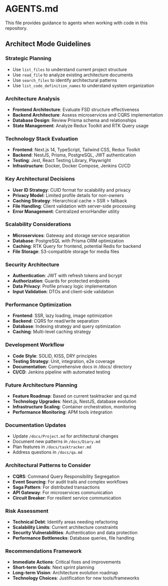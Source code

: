 # AGENTS.md

This file provides guidance to agents when working with code in this repository.

## Architect Mode Guidelines

### Strategic Planning

- Use `list_files` to understand current project structure
- Use `read_file` to analyze existing architecture documents
- Use `search_files` to identify architectural patterns
- Use `list_code_definition_names` to understand system organization

### Architecture Analysis

- **Frontend Architecture**: Evaluate FSD structure effectiveness
- **Backend Architecture**: Assess microservices and CQRS implementation
- **Database Design**: Review Prisma schema and relationships
- **State Management**: Analyze Redux Toolkit and RTK Query usage

### Technology Stack Evaluation

- **Frontend**: Next.js 14, TypeScript, Tailwind CSS, Redux Toolkit
- **Backend**: NestJS, Prisma, PostgreSQL, JWT authentication
- **Testing**: Jest, React Testing Library, Playwright
- **Infrastructure**: Docker, Docker Compose, Jenkins CI/CD

### Key Architectural Decisions

- **User ID Strategy**: CUID format for scalability and privacy
- **Privacy Model**: Limited profile details for non-owners
- **Caching Strategy**: Hierarchical cache > SSR > fallback
- **File Handling**: Client validation with server-side processing
- **Error Management**: Centralized errorHandler utility

### Scalability Considerations

- **Microservices**: Gateway and storage service separation
- **Database**: PostgreSQL with Prisma ORM optimization
- **Caching**: RTK Query for frontend, potential Redis for backend
- **File Storage**: S3-compatible storage for media files

### Security Architecture

- **Authentication**: JWT with refresh tokens and bcrypt
- **Authorization**: Guards for protected endpoints
- **Data Privacy**: Profile privacy logic implementation
- **Input Validation**: DTOs and client-side validation

### Performance Optimization

- **Frontend**: SSR, lazy loading, image optimization
- **Backend**: CQRS for read/write separation
- **Database**: Indexing strategy and query optimization
- **Caching**: Multi-level caching strategy

### Development Workflow

- **Code Style**: SOLID, KISS, DRY principles
- **Testing Strategy**: Unit, integration, e2e coverage
- **Documentation**: Comprehensive docs in /docs/ directory
- **CI/CD**: Jenkins pipeline with automated testing

### Future Architecture Planning

- **Feature Roadmap**: Based on current tasktracker and qa.md
- **Technology Upgrades**: Next.js, NestJS, database evolution
- **Infrastructure Scaling**: Container orchestration, monitoring
- **Performance Monitoring**: APM tools integration

### Documentation Updates

- Update `/docs/Project.md` for architectural changes
- Document new patterns in `/docs/Diary.md`
- Plan features in `/docs/tasktracker.md`
- Address questions in `/docs/qa.md`

### Architectural Patterns to Consider

- **CQRS**: Command Query Responsibility Segregation
- **Event Sourcing**: For audit trails and complex workflows
- **Saga Pattern**: For distributed transactions
- **API Gateway**: For microservices communication
- **Circuit Breaker**: For resilient service communication

### Risk Assessment

- **Technical Debt**: Identify areas needing refactoring
- **Scalability Limits**: Current architecture constraints
- **Security Vulnerabilities**: Authentication and data protection
- **Performance Bottlenecks**: Database queries, file handling

### Recommendations Framework

- **Immediate Actions**: Critical fixes and improvements
- **Short-term Goals**: Next sprint planning
- **Long-term Vision**: Architecture evolution roadmap
- **Technology Choices**: Justification for new tools/frameworks
